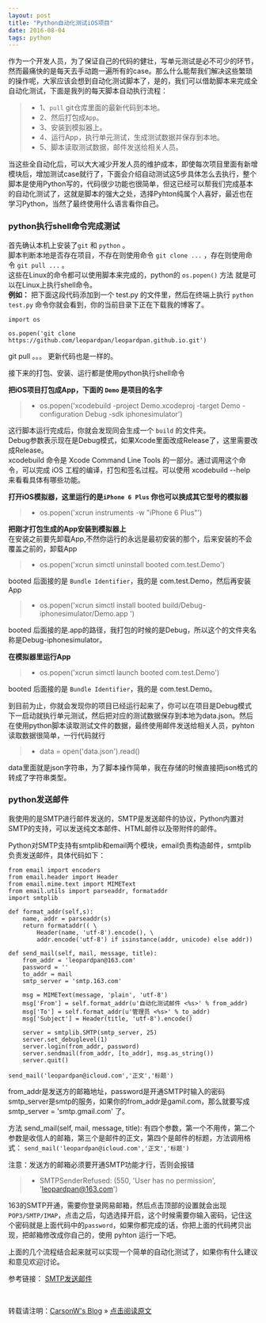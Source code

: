 ```yaml
---
layout: post
title: "Python自动化测试iOS项目"
date: 2016-08-04 
tags: python  
---
```


作为一个开发人员，为了保证自己的代码的健壮，写单元测试是必不可少的环节，然而最痛快的是每天去手动跑一遍所有的case。那么什么能帮我们解决这些繁琐的操作呢，大家应该会想到自动化测试脚本了，是的，我们可以借助脚本来完成全自动化测试，下面是我列的每天脚本自动执行流程：       

 >* 1、`pull` git仓库里面的最新代码到本地。    
 >* 2、然后打包成`App`。   
 >* 3、安装到模拟器上。    
 >* 4、运行App，执行单元测试，生成测试数据并保存到本地。    
 >* 5、脚本读取测试数据，邮件发送给相关人员。    


当这些全自动化后，可以大大减少开发人员的维护成本，即使每次项目里面有新增模块后，增加测试case就行了，下面会介绍自动测试这5步具体怎么去执行，整个脚本是使用Python写的，代码很少功能也很简单，但这已经可以帮我们完成基本的自动化测试了，这就是脚本的强大之处，选择Pyhton纯属个人喜好，最近也在学习Python，当然了最终使用什么语言看你自己。   

### python执行shell命令完成测试       

首先确认本机上安装了`git` 和 `python` 。    
脚本判断本地是否存在项目，不存在则使用命令 `git clone ...` ，存在则使用命令 `git pull ...` 。       
这些在Linux的命令都可以使用脚本来完成的，python的 `os.popen()` 方法 就是可以在Linux上执行shell命令。     
**例如：**  把下面这段代码添加到一个 test.py 的文件里，然后在终端上执行 `python test.py` 命令你就会看到，你的当前目录下正在下载我的博客了。

```     
import os

os.popen('git clone https://github.com/leopardpan/leopardpan.github.io.git')   

```       
git pull 。。。 更新代码也是一样的。

接下来的打包、安装、运行都是使用python执行shell命令      

**把iOS项目打包成App，下面的 `Demo` 是项目的名字**              

>* os.popen('xcodebuild -project Demo.xcodeproj -target Demo -configuration Debug -sdk iphonesimulator')	 

这行脚本运行完成后，你就会发现同会生成一个 `build` 的文件夹。  
Debug参数表示现在是Debug模式，如果Xcode里面改成Release了，这里需要改成Release。  
xcodebuild 命令是 Xcode Command Line Tools 的一部分。通过调用这个命令，可以完成 iOS 工程的编译，打包和签名过程。可以使用 xcodebuild --help 来看看具体有哪些功能。 

**打开iOS模拟器，这里运行的是`iPhone 6 Plus` 你也可以换成其它型号的模拟器**      

>*  os.popen('xcrun instruments -w "iPhone 6 Plus"')	

**把刚才打包生成的App安装到模拟器上**      
在安装之前要先卸载App,不然你运行的永远是最初安装的那个，后来安装的不会覆盖之前的，卸载App

>* os.popen('xcrun simctl uninstall booted com.test.Demo')

booted 后面接的是 `Bundle Identifier`，我的是 com.test.Demo，然后再安装App     

>* os.popen('xcrun simctl install booted build/Debug-iphonesimulator/Demo.app ')	

booted 后面接的是.app的路径，我打包的时候的是Debug，所以这个的文件夹名称是Debug-iphonesimulator。

**在模拟器里运行App**      

>* os.popen('xcrun simctl launch booted com.test.Demo')

booted 后面接的是 `Bundle Identifier`，我的是 com.test.Demo。

到目前为止，你就会发现你的项目已经运行起来了，你可以在项目是Debug模式下一启动就执行单元测试，然后把对应的测试数据保存到本地为data.json。然后在使用python脚本读取测试文件的数据，最终使用邮件发送给相关人员，pyhton读取数据很简单，一行代码就行

>* data = open('data.json').read() 

data里面就是json字符串，为了脚本操作简单，我在存储的时候直接把json格式的转成了字符串类型。

### python发送邮件     

我使用的是SMTP进行邮件发送的，SMTP是发送邮件的协议，Python内置对SMTP的支持，可以发送纯文本邮件、HTML邮件以及带附件的邮件。     

Python对SMTP支持有smtplib和email两个模块，email负责构造邮件，smtplib负责发送邮件，具体代码如下： 


	from email import encoders
	from email.header import Header
	from email.mime.text import MIMEText
	from email.utils import parseaddr, formataddr
	import smtplib

	def format_addr(self,s):
	    name, addr = parseaddr(s)
	    return formataddr(( \
	        Header(name, 'utf-8').encode(), \
	        addr.encode('utf-8') if isinstance(addr, unicode) else addr))

	def send_mail(self, mail, message, title):
		from_addr = 'leopardpan@163.com'
		password = ''
		to_addr = mail
		smtp_server = 'smtp.163.com'

		msg = MIMEText(message, 'plain', 'utf-8')
		msg['From'] = self.format_addr(u'自动化测试邮件 <%s>' % from_addr)
		msg['To'] = self.format_addr(u'管理员 <%s>' % to_addr)
		msg['Subject'] = Header(title, 'utf-8').encode()

		server = smtplib.SMTP(smtp_server, 25)
		server.set_debuglevel(1)
		server.login(from_addr, password)
		server.sendmail(from_addr, [to_addr], msg.as_string())
		server.quit()

	send_mail('leopardpan@icloud.com','正文','标题')


from_addr是发送方的邮箱地址，password是开通SMTP时输入的密码     
smtp_server是smtp的服务，如果你的from_addr是gamil.com，那么就要写成smtp_server = 'smtp.gmail.com' 了。

方法 send_mail(self, mail, message, title): 有四个参数，第一个不用传，第二个参数是收信人的邮箱，第三个是邮件的正文，第四个是邮件的标题，方法调用格式： `send_mail('leopardpan@icloud.com','正文','标题')`

注意：发送方的邮箱必须要开通SMTP功能才行，否则会报错

>* SMTPSenderRefused: (550, 'User has no permission', 'leopardpan@163.com')

163的SMTP开通，需要你登录网易邮箱，然后点击顶部的设置就会出现`POP3/SMTP/IMAP`，点击之后，勾选选择开启，这个时候需要你输入密码，记住这个密码就是上面代码中的`password`，如果你都完成的话，你把上面的代码拷贝出现，把邮箱修改成你自己的，使用 pyhton 运行一下吧。


上面的几个流程结合起来就可以实现一个简单的自动化测试了，如果你有什么建议和意见欢迎讨论。


参考链接：
[SMTP发送邮件](http://www.liaoxuefeng.com/wiki/001374738125095c955c1e6d8bb493182103fac9270762a000/001386832745198026a685614e7462fb57dbf733cc9f3ad000)     

<br>

转载请注明：[CarsonW's Blog](http://www.carsonwong.top/) » [点击阅读原文](http://baixin.io/2016/08/PythonTestAutomationiOS/) 

 



